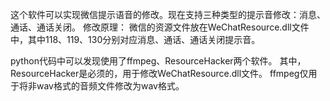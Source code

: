 这个软件可以实现微信提示语音的修改。现在支持三种类型的提示音修改：消息、通话、通话关闭。
修改原理：
  微信的资源文件放在WeChatResource.dll文件中，其中118、119、130分别对应消息、通话、通话关闭提示音。

python代码中可以发现使用了ffmpeg、ResourceHacker两个软件。
  其中，ResourceHacker是必须的，用于修改WeChatResource.dll文件。
  ffmpeg仅用于将非wav格式的音频文件修改为wav格式。
